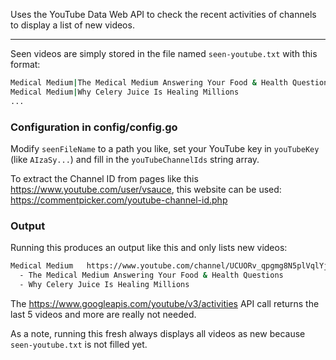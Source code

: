 Uses the YouTube Data Web API to check the recent activities of channels to display a list 
of new videos.

---

Seen videos are simply stored in the file named `seen-youtube.txt` with this format:

```bash
Medical Medium|The Medical Medium Answering Your Food & Health Questions
Medical Medium|Why Celery Juice Is Healing Millions
...
```

### Configuration in config/config.go

Modify `seenFileName` to a path you like, set your YouTube key in `youTubeKey` (like `AIzaSy...`)
and fill in the `youTubeChannelIds` string array.

To extract the Channel ID from pages like this https://www.youtube.com/user/vsauce, 
this website can be used: https://commentpicker.com/youtube-channel-id.php

### Output

Running this produces an output like this and only lists new videos:

```bash
Medical Medium   https://www.youtube.com/channel/UCUORv_qpgmg8N5plVqlYjXg
  - The Medical Medium Answering Your Food & Health Questions
  - Why Celery Juice Is Healing Millions
```

The https://www.googleapis.com/youtube/v3/activities API call returns the last 5 videos and more are really not needed.

As a note, running this fresh always displays all videos as new because `seen-youtube.txt` is not filled yet.
